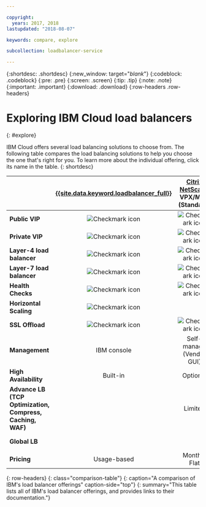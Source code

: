 ```yaml
---

copyright:
  years: 2017, 2018
lastupdated: "2018-08-07"

keywords: compare, explore

subcollection: loadbalancer-service

---
```


{:shortdesc: .shortdesc}
{:new_window: target="_blank_"}
{:codeblock: .codeblock}
{:pre: .pre}
{:screen: .screen}
{:tip: .tip}
{:note: .note}
{:important: .important}
{:download: .download}
{:row-headers .row-headers}

# Exploring IBM Cloud load balancers
{: #explore}

IBM Cloud offers several load balancing solutions to choose from. The following table compares the load balancing solutions to help you choose the one that's right for you. To learn more about the individual offering, click its name in the table.
{: shortdesc}


|        | [{{site.data.keyword.loadbalancer_full}}](/docs/loadbalancer-service?topic=loadbalancer-service-getting-started)|  [Citrix NetScaler](/docs/citrix-netscaler-vpx?topic=citrix-netscaler-vpx-getting-started) VPX/MPX (Standard)| [Citrix NetScaler](/docs/citrix-netscaler-vpx?topic=citrix-netscaler-vpx-getting-started) VPX/MPX (Platinum) |
|------- | :------: | :------: | :------: |
|**Public VIP**|![Checkmark icon](../icons/checkmark-icon.svg)|![Checkmark icon](../icons/checkmark-icon.svg)|![Checkmark icon](../icons/checkmark-icon.svg) |
|**Private VIP**|![Checkmark icon](../icons/checkmark-icon.svg)|![Checkmark icon](../icons/checkmark-icon.svg)|![Checkmark icon](../icons/checkmark-icon.svg) |
|**Layer-4 load balancer**|![Checkmark icon](../icons/checkmark-icon.svg)|![Checkmark icon](../icons/checkmark-icon.svg)|![Checkmark icon](../icons/checkmark-icon.svg) |
|**Layer-7 load balancer**|![Checkmark icon](../icons/checkmark-icon.svg)|![Checkmark icon](../icons/checkmark-icon.svg)|![Checkmark icon](../icons/checkmark-icon.svg) |
|**Health Checks**|![Checkmark icon](../icons/checkmark-icon.svg)|![Checkmark icon](../icons/checkmark-icon.svg)|![Checkmark icon](../icons/checkmark-icon.svg) |
|**Horizontal Scaling**|![Checkmark icon](../icons/checkmark-icon.svg)|| |
|**SSL Offload**|![Checkmark icon](../icons/checkmark-icon.svg)|![Checkmark icon](../icons/checkmark-icon.svg)|![Checkmark icon](../icons/checkmark-icon.svg) |
|**Management**|IBM console|Self-manage (Vendor GUI)|Self-manage (Vendor GUI) |
|**High Availability**|Built-in|Optional|Optional |
|**Advance LB (TCP Optimization, Compress, Caching, WAF)**||Limited|![Checkmark icon](../icons/checkmark-icon.svg)|
|**Global LB**|||![Checkmark icon](../icons/checkmark-icon.svg) |
|**Pricing**|Usage-based|Monthly Flat|Monthly Flat |
{: row-headers}
{: class="comparison-table"}
{: caption="A comparison of IBM's load balancer offerings" caption-side="top"}
{: summary="This table lists all of IBM's load balancer offerings, and provides links to their documentation."}
